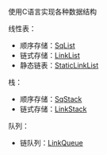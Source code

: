 使用C语言实现各种数据结构

线性表：

- 顺序存储：[SqList](/SqList)
- 链式存储：[LinkList](/LinkList)
- 静态链表：[StaticLinkList](/StaticLinkList)

栈：

- 顺序存储：[SqStack](/SqStack)
- 链式存储：[LinkStack](/LinkStack)

队列：

- 链队列：[LinkQueue](/LinkQueue)

